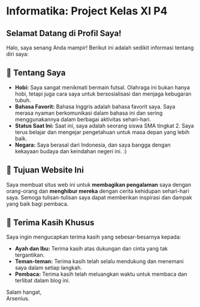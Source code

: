 # Informatika: Project Kelas XI P4
## Selamat Datang di Profil Saya!

Halo, saya senang Anda mampir! Berikut ini adalah sedikit informasi tentang diri saya:

## 🌟 Tentang Saya

- **Hobi:** Saya sangat menikmati bermain futsal. Olahraga ini bukan hanya hobi, tetapi juga cara saya untuk bersosialisasi dan menjaga kebugaran tubuh.
- **Bahasa Favorit:** Bahasa Inggris adalah bahasa favorit saya. Saya merasa nyaman berkomunikasi dalam bahasa ini dan sering menggunakannya dalam berbagai aktivitas sehari-hari.
- **Status Saat Ini:** Saat ini, saya adalah seorang siswa SMA tingkat 2. Saya terus belajar dan mengejar pengetahuan untuk masa depan yang lebih baik.
- **Negara:** Saya berasal dari Indonesia, dan saya bangga dengan kekayaan budaya dan keindahan negeri ini. :)

## 🎯 Tujuan Website Ini

Saya membuat situs web ini untuk **membagikan pengalaman** saya dengan orang-orang dan **menghibur mereka** dengan cerita kehidupan sehari-hari saya. Semoga tulisan-tulisan saya dapat memberikan inspirasi dan dampak yang baik bagi pembaca.

## 🙏 Terima Kasih Khusus

Saya ingin mengucapkan terima kasih yang sebesar-besarnya kepada:

- **Ayah dan Ibu:** Terima kasih atas dukungan dan cinta yang tak tergantikan.
- **Teman-teman:** Terima kasih telah selalu mendukung dan menemani saya dalam setiap langkah.
- **Pembaca:** Terima kasih telah meluangkan waktu untuk membaca dan terlibat dalam blog ini.

Salam hangat,  
Arsenius.



